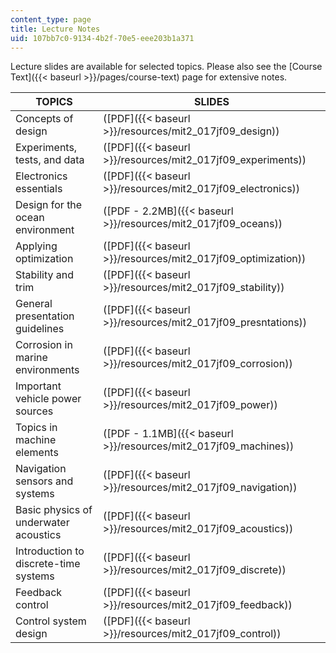 ```yaml
---
content_type: page
title: Lecture Notes
uid: 107bb7c0-9134-4b2f-70e5-eee203b1a371
---
```


Lecture slides are available for selected topics. Please also see the [Course Text]({{< baseurl >}}/pages/course-text) page for extensive notes.

| TOPICS | SLIDES |
| --- | --- |
| Concepts of design | ([PDF]({{< baseurl >}}/resources/mit2_017jf09_design)) |
| Experiments, tests, and data | ([PDF]({{< baseurl >}}/resources/mit2_017jf09_experiments)) |
| Electronics essentials | ([PDF]({{< baseurl >}}/resources/mit2_017jf09_electronics)) |
| Design for the ocean environment | ([PDF - 2.2MB]({{< baseurl >}}/resources/mit2_017jf09_oceans)) |
| Applying optimization | ([PDF]({{< baseurl >}}/resources/mit2_017jf09_optimization)) |
| Stability and trim | ([PDF]({{< baseurl >}}/resources/mit2_017jf09_stability)) |
| General presentation guidelines | ([PDF]({{< baseurl >}}/resources/mit2_017jf09_presntations)) |
| Corrosion in marine environments | ([PDF]({{< baseurl >}}/resources/mit2_017jf09_corrosion)) |
| Important vehicle power sources | ([PDF]({{< baseurl >}}/resources/mit2_017jf09_power)) |
| Topics in machine elements | ([PDF - 1.1MB]({{< baseurl >}}/resources/mit2_017jf09_machines)) |
| Navigation sensors and systems | ([PDF]({{< baseurl >}}/resources/mit2_017jf09_navigation)) |
| Basic physics of underwater acoustics | ([PDF]({{< baseurl >}}/resources/mit2_017jf09_acoustics)) |
| Introduction to discrete-time systems | ([PDF]({{< baseurl >}}/resources/mit2_017jf09_discrete)) |
| Feedback control | ([PDF]({{< baseurl >}}/resources/mit2_017jf09_feedback)) |
| Control system design | ([PDF]({{< baseurl >}}/resources/mit2_017jf09_control))